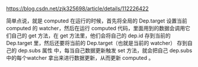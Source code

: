 https://blog.csdn.net/zjk325698/article/details/112226422

简单点说，就是 computed 在运行的时候，首先将全局的 Dep.target 设置当前 computed 的 watcher，然后在运行 computed 代码，里面用到的数据会调用它们自己的 get 方法，在 get 方法里，他们会将自己的 dep.id 存到当前的 Dep.target 里，然后还要将当前的 Dep.target（也就是当前的 watcher） 存到自己的 dep.subs 属性 中，每当自己数据更新触发 set 方法，就会把自己 dep.subs 中的每个watcher 拿出来进行数据更新，从而更新 computed 。
